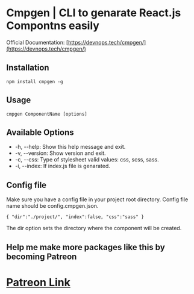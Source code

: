 # Cmpgen | CLI to genarate React.js Compontns easily

Official Documentation: [https://devnops.tech/cmpgen/](https://devnops.tech/cmpgen/)

## Installation
`
    npm install cmpgen -g
`

## Usage
`
    cmpgen ComponentName [options]
`

## Available Options
 - -h, --help:
  Show this help message and exit.
 - -v, --version:
    Show version and exit.
 - -c, --css:
    Type of stylesheet valid values: css, scss, sass.
 - -i, --index:
    If index.js file is genarated.

## Config file
Make sure you have a config file in your project root directory. Config file name should be config.cmpgen.json.

`
    {
        "dir":"./project/",
        "index":false,
        "css":"sass"
    }
` 

The dir option sets the directory where the component will be created.   

## Help me make more packages like this by becoming Patreon
# [Patreon Link](https://www.patreon.com/tanvirmahin24)